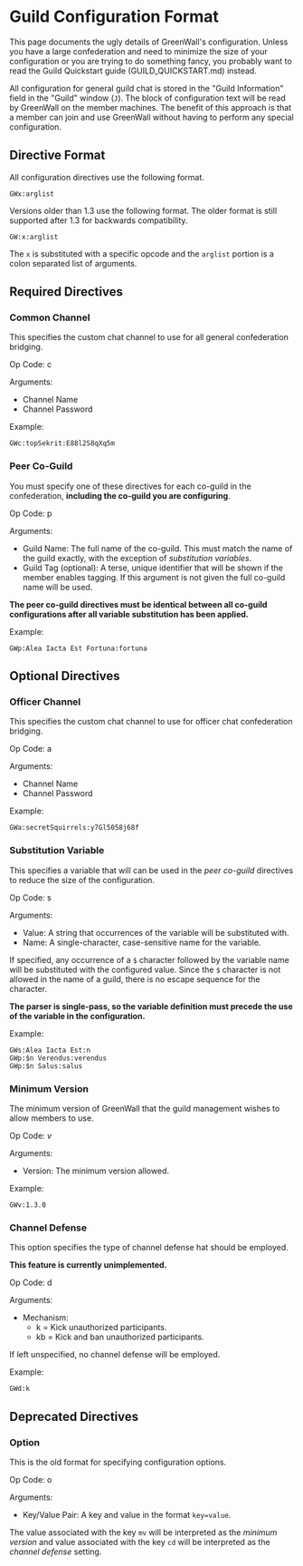 
Guild Configuration Format
==========================


This page documents the ugly details of GreenWall's configuration.  Unless you have a large confederation and need to minimize the size of your configuration or you are trying to do something fancy, you probably want to read the Guild Quickstart guide (GUILD_QUICKSTART.md) instead.

All configuration for general guild chat is stored in the "Guild Information" field in the "Guild" window (`J`).  The block of configuration text will be read by GreenWall on the member machines.  The benefit of this approach is that a member can join and use GreenWall without having to perform any special configuration.


Directive Format
----------------

All configuration directives use the following format.

    GWx:arglist

Versions older than 1.3 use the following format.  The older format is still supported after 1.3 for backwards compatibility.

    GW:x:arglist

The `x` is substituted with a specific opcode and the `arglist` portion is a 
colon separated list of arguments.


Required Directives
-------------------

### Common Channel ###
  
This specifies the custom chat channel to use for all general confederation bridging. 

Op Code: c

Arguments: 
- Channel Name
- Channel Password

Example:

    GWc:topSekrit:E88l2S8qXq5m


### Peer Co-Guild ###

You must specify one of these directives for each co-guild in the confederation, **including the co-guild you are configuring**.

Op Code: p

Arguments:
- Guild Name: The full name of the co-guild.  This must match the name of the guild exactly, with the exception of *substitution variables*.
- Guild Tag (optional): A terse, unique identifier that will be shown if the member enables tagging.  If this argument is not given the full co-guild name will be used.

**The peer co-guild directives must be identical between all co-guild configurations after all variable substitution has been applied.**

Example:

    GWp:Alea Iacta Est Fortuna:fortuna


Optional Directives
-------------------

### Officer Channel ###
  
This specifies the custom chat channel to use for officer chat confederation bridging. 

Op Code: a

Arguments:
- Channel Name
- Channel Password

Example:

    GWa:secretSquirrels:y7Gl5058j68f


### Substitution Variable ###

This specifies a variable that will can be used in the *peer co-guild* directives to reduce the size of the configuration.

Op Code: s

Arguments:
- Value: A string that occurrences of the variable will be substituted with.
- Name: A single-character, case-sensitive name for the variable.

If specified, any occurrence of a `$` character followed by the variable name will be substituted with the configured value.  Since the `$` character is not allowed in the name of a guild, there is no escape sequence for the character.

**The parser is single-pass, so the variable definition must precede the use of the variable in the configuration.**

Example:

    GWs:Alea Iacta Est:n
    GWp:$n Verendus:verendus
    GWp:$n Salus:salus


### Minimum Version ###

The minimum version of GreenWall that the guild management wishes to allow members to use.

Op Code: *v*

Arguments:
- Version: The minimum version allowed.

Example:

    GWv:1.3.0


### Channel Defense ###

This option specifies the type of channel defense hat should be employed.  

**This feature is currently unimplemented.**

Op Code: d

Arguments:
- Mechanism:
    - k = Kick unauthorized participants.
    - kb = Kick and ban unauthorized participants.

If left unspecified, no channel defense will be employed.

Example:

    GWd:k


Deprecated Directives
---------------------

### Option ###

This is the old format for specifying configuration options.

Op Code: o

Arguments:
- Key/Value Pair: A key and value in the format `key=value`.  

The value associated with the key  `mv` will be interpreted as the *minimum version* and value associated with the key `cd` will be interpreted as the *channel defense* setting.


